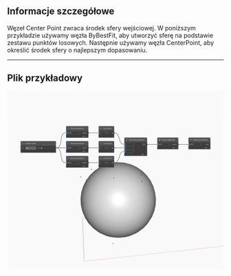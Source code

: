 ## Informacje szczegółowe
Węzeł Center Point zwraca środek sfery wejściowej. W poniższym przykładzie używamy węzła ByBestFit, aby utworzyć sferę na podstawie zestawu punktów losowych. Następnie używamy węzła CenterPoint, aby określić środek sfery o najlepszym dopasowaniu.
___
## Plik przykładowy

![CenterPoint](./Autodesk.DesignScript.Geometry.Sphere.CenterPoint_img.jpg)

